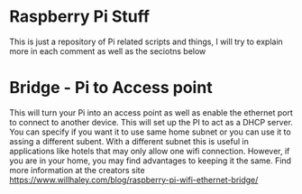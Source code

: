 # Raspberry Pi Stuff
This is just a repository of Pi related scripts and things, I will try to explain more in each comment as well as the seciotns below 
# Bridge - Pi to Access point
This will turn your Pi into an access point as well as enable the ethernet port to connect to another device. This will set up the PI to act
as a DHCP server. You can specify if you want it to use same home subnet or you can use it to assing a different subent. With a different subnet
this is useful in applications like hotels that may only allow one wifi connection. However, if you are in your home, you may find advantages
to keeping it the same. 
Find more information at the creators site https://www.willhaley.com/blog/raspberry-pi-wifi-ethernet-bridge/
